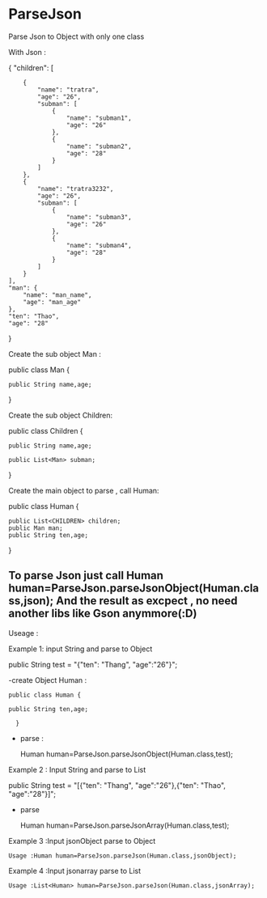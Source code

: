 # ParseJson
Parse  Json to Object with only one class

With Json :

{
	"children": [
	
		{
			"name": "tratra",
			"age": "26",
			"subman": [
				{
					"name": "subman1",
					"age": "26"
				},
				{
					"name": "subman2",
					"age": "28"
				}
			]
		},
		{
			"name": "tratra3232",
			"age": "26",
			"subman": [
				{
					"name": "subman3",
					"age": "26"
				},
				{
					"name": "subman4",
					"age": "28"
				}
			]
		}
	],
	"man": {
		"name": "man_name",
		"age": "man_age"
	},
	"ten": "Thao",
	"age": "28"
	
}

Create the sub object Man :

public class Man {

    public String name,age;

} 

Create the sub object Children:

public class Children {

    public String name,age;
    
    public List<Man> subman;

}

Create the main object to parse , call Human:

public class Human {

    public List<CHILDREN> children;
    public Man man;
    public String ten,age;
}

To parse Json just call 
Human human=ParseJson.parseJsonObject(Human.class,json);
And the result as excpect , no need another libs like Gson anymmore(:D)
--------------------------------------------------------------------------------------------------------------------------------------
Useage :

Example 1: input String and parse to Object

  public String test = "{\"ten\": \"Thang\", \"age\":\"26\"}";
  
  -create Object Human :
  
    public class Human {

    public String ten,age;
      
      }
  
  - parse  :   
  
	Human human=ParseJson.parseJsonObject(Human.class,test);

  
Example 2  : Input String and parse to List<Object>

  public String test = "[{\"ten\": \"Thang\", \"age\":\"26\"},{\"ten\": \"Thao\", \"age\":\"28\"}]";
  

  - parse   
  
	Human human=ParseJson.parseJsonArray(Human.class,test);
  
  
Example 3 :Input jsonObject parse to Object 

    Usage :Human human=ParseJson.parseJson(Human.class,jsonObject);

Example 4 :Input jsonarray parse to List<Object>

    Usage :List<Human> human=ParseJson.parseJson(Human.class,jsonArray);




